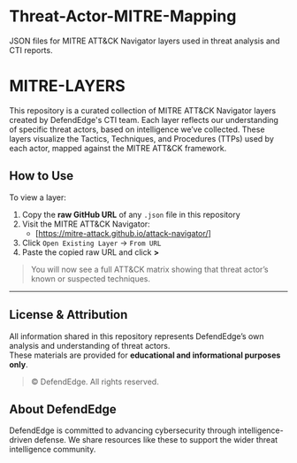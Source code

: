 # Threat-Actor-MITRE-Mapping
JSON files for MITRE ATT&amp;CK Navigator layers used in threat analysis and CTI reports.
# MITRE-LAYERS

This repository is a curated collection of MITRE ATT&CK Navigator layers created by DefendEdge's CTI team. Each layer reflects our understanding of specific threat actors, based on intelligence we’ve collected. These layers visualize the Tactics, Techniques, and Procedures (TTPs) used by each actor, mapped against the MITRE ATT&CK framework.

## How to Use

To view a layer:

1. Copy the **raw GitHub URL** of any `.json` file in this repository
2. Visit the MITRE ATT&CK Navigator:  
   - [https://mitre-attack.github.io/attack-navigator/]
3. Click `Open Existing Layer` → `From URL`
4. Paste the copied raw URL and click **>**

> You will now see a full ATT&CK matrix showing that threat actor’s known or suspected techniques.

---

## License & Attribution

All information shared in this repository represents DefendEdge’s own analysis and understanding of threat actors.  
These materials are provided for **educational and informational purposes only**.

> © DefendEdge. All rights reserved.

## About DefendEdge

DefendEdge is committed to advancing cybersecurity through intelligence-driven defense. We share resources like these to support the wider threat intelligence community.

